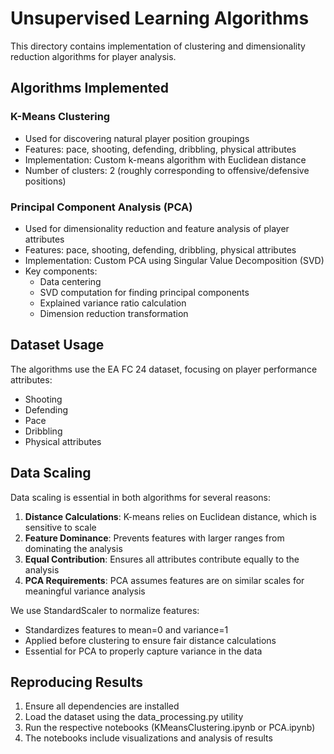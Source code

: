 # Unsupervised Learning Algorithms

This directory contains implementation of clustering and dimensionality reduction algorithms for player analysis.

## Algorithms Implemented

### K-Means Clustering
- Used for discovering natural player position groupings
- Features: pace, shooting, defending, dribbling, physical attributes
- Implementation: Custom k-means algorithm with Euclidean distance
- Number of clusters: 2 (roughly corresponding to offensive/defensive positions)

### Principal Component Analysis (PCA)
- Used for dimensionality reduction and feature analysis of player attributes
- Features: pace, shooting, defending, dribbling, physical attributes
- Implementation: Custom PCA using Singular Value Decomposition (SVD)
- Key components:
  - Data centering
  - SVD computation for finding principal components
  - Explained variance ratio calculation
  - Dimension reduction transformation

## Dataset Usage

The algorithms use the EA FC 24 dataset, focusing on player performance attributes:
- Shooting
- Defending
- Pace
- Dribbling
- Physical attributes

## Data Scaling

Data scaling is essential in both algorithms for several reasons:
1. **Distance Calculations**: K-means relies on Euclidean distance, which is sensitive to scale
2. **Feature Dominance**: Prevents features with larger ranges from dominating the analysis
3. **Equal Contribution**: Ensures all attributes contribute equally to the analysis
4. **PCA Requirements**: PCA assumes features are on similar scales for meaningful variance analysis

We use StandardScaler to normalize features:
- Standardizes features to mean=0 and variance=1
- Applied before clustering to ensure fair distance calculations
- Essential for PCA to properly capture variance in the data

## Reproducing Results

1. Ensure all dependencies are installed
2. Load the dataset using the data_processing.py utility
3. Run the respective notebooks (KMeansClustering.ipynb or PCA.ipynb)
4. The notebooks include visualizations and analysis of results